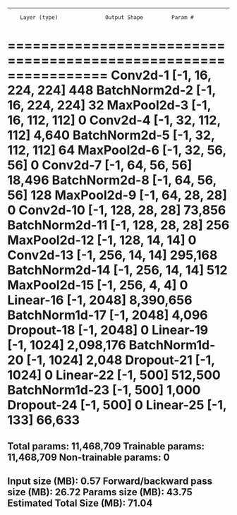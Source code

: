 
----------------------------------------------------------------
        Layer (type)               Output Shape         Param #
================================================================
            Conv2d-1         [-1, 16, 224, 224]             448
       BatchNorm2d-2         [-1, 16, 224, 224]              32
         MaxPool2d-3         [-1, 16, 112, 112]               0
            Conv2d-4         [-1, 32, 112, 112]           4,640
       BatchNorm2d-5         [-1, 32, 112, 112]              64
         MaxPool2d-6           [-1, 32, 56, 56]               0
            Conv2d-7           [-1, 64, 56, 56]          18,496
       BatchNorm2d-8           [-1, 64, 56, 56]             128
         MaxPool2d-9           [-1, 64, 28, 28]               0
           Conv2d-10          [-1, 128, 28, 28]          73,856
      BatchNorm2d-11          [-1, 128, 28, 28]             256
        MaxPool2d-12          [-1, 128, 14, 14]               0
           Conv2d-13          [-1, 256, 14, 14]         295,168
      BatchNorm2d-14          [-1, 256, 14, 14]             512
        MaxPool2d-15            [-1, 256, 4, 4]               0
           Linear-16                 [-1, 2048]       8,390,656
      BatchNorm1d-17                 [-1, 2048]           4,096
          Dropout-18                 [-1, 2048]               0
           Linear-19                 [-1, 1024]       2,098,176
      BatchNorm1d-20                 [-1, 1024]           2,048
          Dropout-21                 [-1, 1024]               0
           Linear-22                  [-1, 500]         512,500
      BatchNorm1d-23                  [-1, 500]           1,000
          Dropout-24                  [-1, 500]               0
           Linear-25                  [-1, 133]          66,633
================================================================
Total params: 11,468,709
Trainable params: 11,468,709
Non-trainable params: 0
----------------------------------------------------------------
Input size (MB): 0.57
Forward/backward pass size (MB): 26.72
Params size (MB): 43.75
Estimated Total Size (MB): 71.04
----------------------------------------------------------------